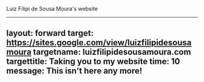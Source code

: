 Luiz Filipi de Sousa Moura's website

<!---[![intro]()]()--->

---
layout: forward
target: https://sites.google.com/view/luizfilipidesousamoura
targetname: luizfilipidesousamoura.com
targettitle: Taking you to my website
time: 10
message: This isn't here any more!
---
